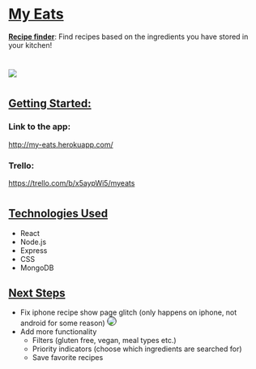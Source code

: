 # <ins>**My Eats**
<ins>**Recipe finder**</ins>: Find recipes based on the ingredients you have stored in your kitchen!

#

<img src="https://i.imgur.com/kWYgZbK.png" />

#
## <ins>**Getting Started:**
### Link to the app:
http://my-eats.herokuapp.com/
### Trello:
https://trello.com/b/x5aypWi5/myeats

#
## <ins>**Technologies Used**
- React 
- Node.js
- Express
- CSS
- MongoDB

## <ins>**Next Steps**
- Fix iphone recipe show page glitch (only happens on iphone, not android for some reason)
    <img src="https://i.imgur.com/rewdu4D.png" style="border-radius: 10px; border: 1px solid black;">
- Add more functionality 
    - Filters (gluten free, vegan, meal types etc.)
    - Priority indicators (choose which ingredients are searched for)
    - Save favorite recipes